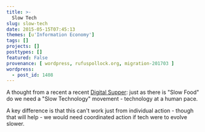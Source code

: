 ```yaml
---
title: >-
  Slow Tech
slug: slow-tech
date: 2015-05-15T07:45:13
themes: [u'Information Economy']
tags: []
projects: []
posttypes: []
featured: False
provenance: [ wordpress, rufuspollock.org, migration-201703 ]
wordpress:
  - post_id: 1408
---
```


A thought from a recent a recent [Digital Supper][ds]: just as there is "Slow Food" do we need a  "Slow Technology" movement - technology at a human pace.

A key difference is that this can't work just from individual action - though that will help - we would need coordinated action if tech were to evolve slower. 

[ds]: http://digitalsupper.com/

